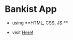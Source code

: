 # Bankist App

- using **HTML, CSS, JS **

- visit  [Here!](https://seyedleheb.github.io/first-git-vs-project/)
